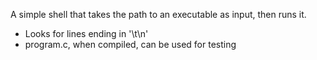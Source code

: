 A simple shell that takes the path to an executable as input, then runs it.
* Looks for lines ending in '\\t\\n'
* program.c, when compiled, can be used for testing
